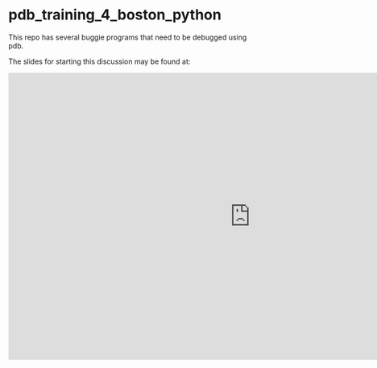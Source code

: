 # pdb_training_4_boston_python
This repo has several buggie programs that need to be debugged using pdb.

The slides for starting this discussion may be found at: 
<iframe src="https://docs.google.com/presentation/d/e/2PACX-1vQzj95YhqPzVpRJLvJAwAavxhKVJA3-jQWG047mzuYZV2nCHDEnquQdUXeWlDGJfWRdTNFPdWZCXdMM/embed?start=false&loop=false&delayms=3000" frameborder="0" width="960" height="569" allowfullscreen="true" mozallowfullscreen="true" webkitallowfullscreen="true"></iframe>
